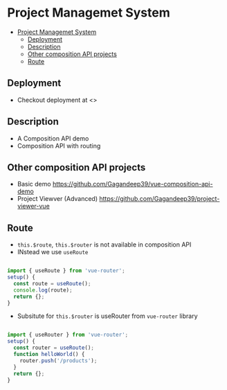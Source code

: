 # Project Managemet System

- [Project Managemet System](#project-managemet-system)
  - [Deployment](#deployment)
  - [Description](#description)
  - [Other composition API projects](#other-composition-api-projects)
  - [Route](#route)

## Deployment

- Checkout deployment at <>

## Description

- A Composition API demo
- Composition API with routing

## Other composition API projects

- Basic demo <https://github.com/Gagandeep39/vue-composition-api-demo>
- Project Viewver (Advanced) <https://github.com/Gagandeep39/project-viewer-vue>

## Route

- `this.$route`, `this.$router` is not available in composition API
- INstead we use `useRoute`

```js

import { useRoute } from 'vue-router';
setup() {
  const route = useRoute();
  console.log(route);
  return {};
}
```

- Subsitute for `this.$router` is useRouter from `vue-router` library

```js

import { useRouter } from 'vue-router';
setup() {
  const router = useRoute();
  function helloWorld() {
    router.push('/products');
  }
  return {};
}
```
